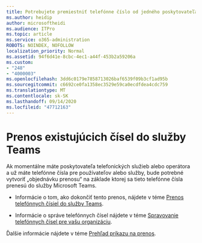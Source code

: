 ```yaml
---
title: Potrebujete premiestniť telefónne číslo od jedného poskytovateľa do spoločnosti Microsoft?
ms.author: heidip
author: microsoftheidi
ms.audience: ITPro
ms.topic: article
ms.service: o365-administration
ROBOTS: NOINDEX, NOFOLLOW
localization_priority: Normal
ms.assetid: 94f6d41e-8cbc-4ec1-a44f-453b2a59206a
ms.custom:
- "248"
- "4000003"
ms.openlocfilehash: 3dd6c0179e7858713026baf6539f09b3cf1ad95b
ms.sourcegitcommit: c6692ce0fa1358ec3529e59ca0ecdfdea4cdc759
ms.translationtype: MT
ms.contentlocale: sk-SK
ms.lasthandoff: 09/14/2020
ms.locfileid: "47712163"
---
```

# <a name="port-existing-numbers-to-teams"></a>Prenos existujúcich čísel do služby Teams

Ak momentálne máte poskytovateľa telefonických služieb alebo operátora a už máte telefónne čísla pre používateľov alebo služby, bude potrebné vytvoriť „objednávku prenosu“ na základe ktorej sa tieto telefónne čísla prenesú do služby Microsoft Teams.

- Informácie o tom, ako dokončiť tento prenos, nájdete v téme [Prenos telefónnych čísiel do služby Teams](https://docs.microsoft.com/microsoftteams/phone-number-calling-plans/transfer-phone-numbers-to-teams). 

- Informácie o správe telefónnych čísel nájdete v téme [Spravovanie telefónnych čísel pre vašu organizáciu](https://docs.microsoft.com/microsoftteams/manage-phone-numbers-for-your-organization/manage-phone-numbers-for-your-organization). 

Ďalšie informácie nájdete v téme [Prehľad príkazu na prenos](https://docs.microsoft.com/MicrosoftTeams/phone-number-calling-plans/port-order-overview).  